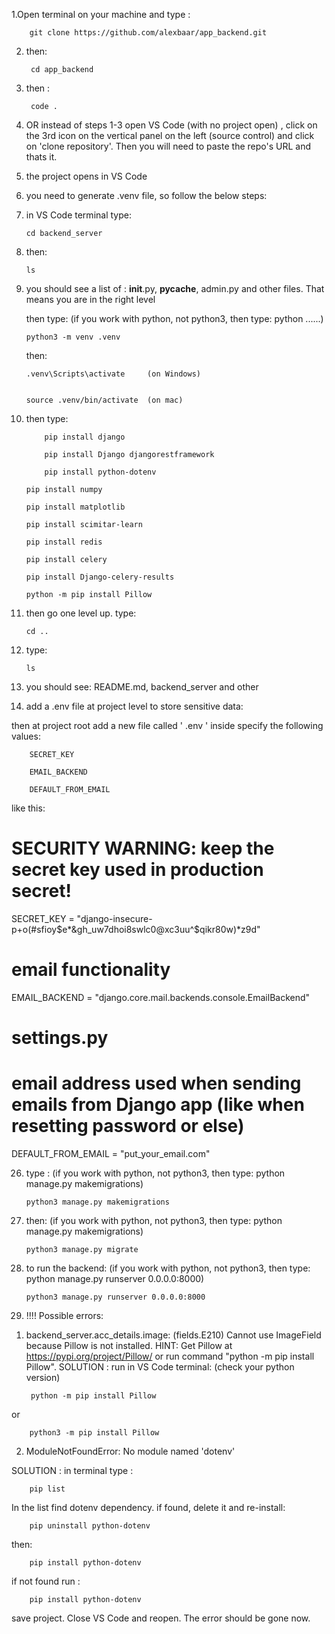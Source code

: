 
1.Open terminal on your machine and type : 

        git clone https://github.com/alexbaar/app_backend.git

2. then:

        cd app_backend

5. then :

        code .

7.  OR instead of steps 1-3 open VS Code (with no project open) , click on the 3rd icon on the vertical panel on the left (source control) and click on 'clone repository'. Then you will need to paste the repo's URL and thats it.

8. the project opens in VS Code

9. you need to generate .venv file, so follow the below steps:

10. in VS Code terminal type:

        cd backend_server

12. then:

        ls

14. you should see a list of : __init__.py, __pycache__, admin.py and other files. That means you are in the right level

    then type: (if you work with python, not python3, then type: python ......)

        python3 -m venv .venv
              
    then:

        .venv\Scripts\activate     (on Windows)
    
   
        source .venv/bin/activate  (on mac)
 

16. then type:
    
        	pip install django
    
        	pip install Django djangorestframework
    
        	pip install python-dotenv

		pip install numpy
    
		pip install matplotlib

		pip install scimitar-learn

		pip install redis

		pip install celery

		pip install Django-celery-results

		python -m pip install Pillow


18. then go one level up. type:

        cd ..

20. type:

        ls

23. you should see: README.md, backend_server and other

24. add a .env file at project level to store sensitive data:

        
then at project root add a new file called ' .env ' inside specify the following values:
    
        SECRET_KEY
    
        EMAIL_BACKEND
    
        DEFAULT_FROM_EMAIL

like this: 

# SECURITY WARNING: keep the secret key used in production secret!
SECRET_KEY = "django-insecure-p+o(#sfioy$e*&gh_uw7dhoi8swlc0@xc3uu^$qikr80w)*z9d"

# email functionality
EMAIL_BACKEND = "django.core.mail.backends.console.EmailBackend"

# settings.py
# email address used when sending emails from Django app (like when resetting password or else)
DEFAULT_FROM_EMAIL = "put_your_email.com"



26. type :                           (if you work with python, not python3, then type: python manage.py makemigrations)

        python3 manage.py makemigrations

28. then:                            (if you work with python, not python3, then type: python manage.py makemigrations)

        python3 manage.py migrate

30. to run the backend:              (if you work with python, not python3, then type: python manage.py runserver 0.0.0.0:8000)

        python3 manage.py runserver 0.0.0.0:8000

32. !!!! Possible errors:
    
1) backend_server.acc_details.image: (fields.E210) Cannot use ImageField because Pillow is not installed.
        HINT: Get Pillow at https://pypi.org/project/Pillow/ or run command "python -m pip install Pillow".
SOLUTION : run in VS Code terminal:  (check your python version)

        python -m pip install Pillow
      
or    

        python3 -m pip install Pillow          


2) ModuleNotFoundError: No module named 'dotenv'

SOLUTION : in terminal type : 

        pip list
        
In the list find dotenv dependency. 
if found, delete it and re-install:

        pip uninstall python-dotenv
then:

        pip install python-dotenv

if not found run : 

        pip install python-dotenv
        
save project. Close VS Code and reopen. The error should be gone now. 



    






    
    

